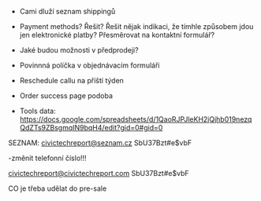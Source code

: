 - Cami dluží seznam shippingů
- Payment methods? Řešit? Řešit nějak indikaci, že tímhle způsobem jdou jen elektronické platby? Přesměrovat na kontaktní formulář?
- Jaké budou možnosti v předprodeji?
- Povinnná políčka v objednávacím formuláři
- Reschedule callu na příští týden

- Order success page podoba

- Tools data: https://docs.google.com/spreadsheets/d/1QaoRJPJleKH2jQjhb019nezqQdZTs9ZBsgmqIN9bqH4/edit?gid=0#gid=0


SEZNAM:
civictechreport@seznam.cz
SbU37Bzt#e$vbF

-změnit telefonní číslo!!!

civictechreport@civictechreport.com
SbU37Bzt#e$vbF


CO je třeba udělat do pre-sale
